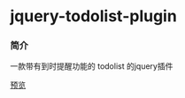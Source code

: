 # jquery-todolist-plugin

### 简介
一款带有到时提醒功能的 todolist 的jquery插件

[预览](https://ginobili20.github.io/jquery-todolist-plugin/)
